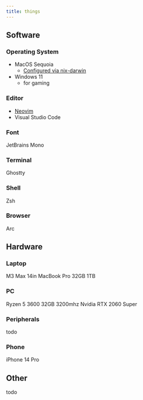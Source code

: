 ```yaml
---
title: things
---
```


## Software

### Operating System

- MacOS Sequoia
    - [Configured via nix-darwin](https://github.com/ethanniser/config)
- Windows 11
    - for gaming

### Editor

- [Neovim](https://github.com/ethanniser/nvim.nix)
- Visual Studio Code

### Font

JetBrains Mono

### Terminal

Ghostty

### Shell

Zsh

### Browser

Arc

## Hardware

### Laptop

M3 Max 14in MacBook Pro 32GB 1TB

### PC

Ryzen 5 3600
32GB 3200mhz
Nvidia RTX 2060 Super

### Peripherals

todo

### Phone

iPhone 14 Pro

## Other

todo
